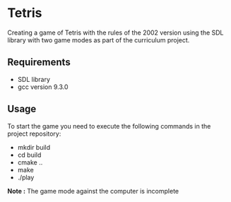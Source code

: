 # Tetris
Creating a game of Tetris with the rules of the 2002 version using the SDL library with two game modes as part of the curriculum project.

## Requirements
* SDL library
* gcc version 9.3.0

## Usage 
To start the game you need to execute the following commands in the project repository:
* mkdir build
* cd build
* cmake ..
* make
* ./play

**Note :** The game mode against the computer is incomplete 

